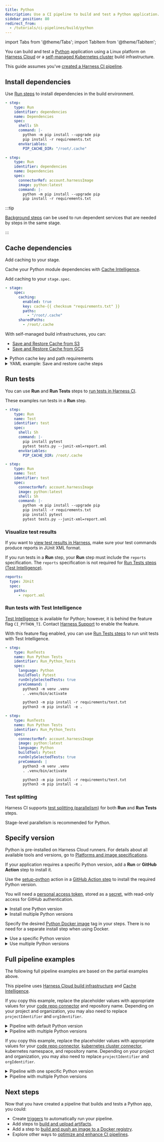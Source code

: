 ```yaml
---
title: Python
description: Use a CI pipeline to build and test a Python application.
sidebar_position: 80
redirect_from:
  - /tutorials/ci-pipelines/build/python
---
```


import Tabs from '@theme/Tabs';
import TabItem from '@theme/TabItem';

<CTABanner
  buttonText="Learn More"
  title="Continue your learning journey."
  tagline="Take a Continuous Integration Certification today!"
  link="/university/continuous-integration"
  closable={true}
  target="_self"
/>

You can build and test a [Python](https://www.python.org/) application using a Linux platform on [Harness Cloud](/docs/continuous-integration/use-ci/set-up-build-infrastructure/use-harness-cloud-build-infrastructure) or a [self-managed Kubernetes cluster](/docs/category/set-up-kubernetes-cluster-build-infrastructures/) build infrastructure.

This guide assumes you've [created a Harness CI pipeline](/docs/continuous-integration/use-ci/prep-ci-pipeline-components).

## Install dependencies

Use [Run steps](/docs/continuous-integration/use-ci/run-step-settings) to install dependencies in the build environment.

<Tabs>
<TabItem value="Harness Cloud">

```yaml
- step:
    type: Run
    identifier: dependencies
    name: Dependencies
    spec:
      shell: Sh
      command: |-
        python -m pip install --upgrade pip
        pip install -r requirements.txt
      envVariables:
        PIP_CACHE_DIR: "/root/.cache"
```

</TabItem>
<TabItem value="Self-managed">

```yaml
- step:
    type: Run
    identifier: dependencies
    name: Dependencies
    spec:
      connectorRef: account.harnessImage
      image: python:latest
      command: |-
        python -m pip install --upgrade pip
        pip install -r requirements.txt
```

</TabItem>
</Tabs>

:::tip

[Background steps](/docs/continuous-integration/use-ci/manage-dependencies/background-step-settings) can be used to run dependent services that are needed by steps in the same stage.

:::

## Cache dependencies

Add caching to your stage.

<Tabs>
<TabItem value="Harness Cloud">

Cache your Python module dependencies with [Cache Intelligence](/docs/continuous-integration/use-ci/caching-ci-data/cache-intelligence).

Add caching to your `stage.spec`.

```yaml
- stage:
    spec:
      caching:
        enabled: true
        key: cache-{{ checksum "requirements.txt" }}
        paths:
          - "/root/.cache"
      sharedPaths:
        - /root/.cache
```

</TabItem>
<TabItem value="Self-managed">

With self-managed build infrastructures, you can:

- [Save and Restore Cache from S3](/docs/continuous-integration/use-ci/caching-ci-data/saving-cache/)
- [Save and Restore Cache from GCS](/docs/continuous-integration/use-ci/caching-ci-data/save-cache-in-gcs)

<details>
<summary>Python cache key and path requirements</summary>

Python pipelines typically reference `requirements.txt` in **Save Cache** and **Restore Cache** steps, for example:

```yaml
spec:
  key: cache-{{ checksum "requirements.txt" }}
```

Additionally, `spec.sourcePaths` must include the python cache (typically `/root/.cache`) in the **Save Cache** step, for example:

```yaml
spec:
  sourcePaths:
    - "/root/.cache"
```

</details>

<details>
<summary>YAML example: Save and restore cache steps</summary>

Here's an example of a pipeline with **Save Cache to S3** and **Restore Cache from S3** steps.

```yaml
            steps:
              - step:
                  type: RestoreCacheS3
                  name: Restore Cache From S3
                  identifier: Restore_Cache_From_S3
                  spec:
                    connectorRef: AWS_Connector
                    region: us-east-1
                    bucket: your-s3-bucket
                    key: cache-{{ checksum "requirements.txt" }}
                    archiveFormat: Tar
              - step:
                  type: Run
                    envVariables:
                      PIP_CACHE_DIR: "/root/.cache"
                  ...
              - step:
                  type: SaveCacheS3
                  name: Save Cache to S3
                  identifier: Save_Cache_to_S3
                  spec:
                    connectorRef: AWS_Connector
                    region: us-east-1
                    bucket: your-s3-bucket
                    key: cache-{{ checksum "requirements.txt" }}
                    sourcePaths:
                      - "/root/.cache"
                    archiveFormat: Tar
```

</details>

</TabItem>
</Tabs>

## Run tests

You can use **Run** and **Run Tests** steps to [run tests in Harness CI](/docs/continuous-integration/use-ci/run-tests/run-tests-in-ci).

These examples run tests in a **Run** step.

<Tabs>
<TabItem value="Harness Cloud">

```yaml
- step:
    type: Run
    name: Test
    identifier: test
    spec:
      shell: Sh
      command: |-
        pip install pytest
        pytest tests.py --junit-xml=report.xml
      envVariables:
        PIP_CACHE_DIR: /root/.cache
```

</TabItem>
<TabItem value="Self-managed">

```yaml
- step:
    type: Run
    name: Test
    identifier: test
    spec:
      connectorRef: account.harnessImage
      image: python:latest
      shell: Sh
      command: |-
        python -m pip install --upgrade pip
        pip install -r requirements.txt
        pip install pytest
        pytest tests.py --junit-xml=report.xml
```

</TabItem>
</Tabs>

### Visualize test results

If you want to [view test results in Harness](/docs/continuous-integration/use-ci/run-tests/viewing-tests/), make sure your test commands produce reports in JUnit XML format.

If you run tests in a **Run** step, your **Run** step must include the `reports` specification. The `reports` specification is not required for [Run Tests steps (Test Intelligence)](#run-tests-with-test-intelligence).

```yaml
reports:
  type: JUnit
  spec:
    paths:
      - report.xml
```

### Run tests with Test Intelligence

[Test Intelligence](/docs/continuous-integration/use-ci/run-tests/test-intelligence/set-up-test-intelligence) is available for Python; however, it is behind the feature flag `CI_PYTHON_TI`. Contact [Harness Support](mailto:support@harness.io) to enable the feature.

With this feature flag enabled, you can use [Run Tests steps](/docs/continuous-integration/use-ci/run-tests/test-intelligence/set-up-test-intelligence) to run unit tests with Test Intelligence.

<Tabs>
  <TabItem value="Harness Cloud" default>

```yaml
- step:
    type: RunTests
    name: Run Python Tests
    identifier: Run_Python_Tests
    spec:
      language: Python
      buildTool: Pytest
      runOnlySelectedTests: true
      preCommand: |
        python3 -m venv .venv
        . .venv/bin/activate

        python3 -m pip install -r requirements/test.txt
        python3 -m pip install -e .
```

</TabItem>
  <TabItem value="Self-managed">

```yaml
- step:
    type: RunTests
    name: Run Python Tests
    identifier: Run_Python_Tests
    spec:
      connectorRef: account.harnessImage
      image: python:latest
      language: Python
      buildTool: Pytest
      runOnlySelectedTests: true
      preCommand: |
        python3 -m venv .venv
        . .venv/bin/activate

        python3 -m pip install -r requirements/test.txt
        python3 -m pip install -e .
```

</TabItem>
</Tabs>

### Test splitting

Harness CI supports [test splitting (parallelism)](/docs/continuous-integration/use-ci/run-tests/speed-up-ci-test-pipelines-using-parallelism) for both **Run** and **Run Tests** steps.

Stage-level parallelism is recommended for Python.

## Specify version

<Tabs>
<TabItem value="Harness Cloud">

Python is pre-installed on Harness Cloud runners. For details about all available tools and versions, go to [Platforms and image specifications](/docs/continuous-integration/use-ci/set-up-build-infrastructure/use-harness-cloud-build-infrastructure#platforms-and-image-specifications).

If your application requires a specific Python version, add a **Run** or **GitHub Action** step to install it.

Use the [setup-python](https://github.com/actions/setup-python) action in a [GitHub Action step](/docs/continuous-integration/use-ci/use-drone-plugins/ci-github-action-step/) to install the required Python version.

You will need a [personal access token](https://docs.github.com/en/authentication/keeping-your-account-and-data-secure/creating-a-personal-access-token), stored as a [secret](/docs/platform/secrets/add-use-text-secrets), with read-only access for GitHub authentication.

<details>
<summary>Install one Python version</summary>

```yaml
- step:
    type: Action
    name: Install python
    identifier: installpython
    spec:
      uses: actions/setup-python@v4
      with:
        python-version: 3.10.10
        token: <+ secrets.getValue("github_token") >
```

</details>

<details>
<summary>Install multiple Python versions</summary>

1. Add the [matrix looping strategy](/docs/platform/pipelines/looping-strategies/looping-strategies-matrix-repeat-and-parallelism) configuration to your stage.

```yaml
- stage:
    strategy:
      matrix:
        pythonVersion:
          - 3.11.2
          - 3.10.10
```

2. Reference the matrix variable in your steps.

```yaml
- step:
    type: Action
    name: Install python
    identifier: installpython
    spec:
      uses: actions/setup-python@v4
      with:
        python-version: <+ stage.matrix.pythonVersion >
        token: <+ secrets.getValue("github_token") >
```

</details>

</TabItem>

<TabItem value="Self-managed">

Specify the desired [Python Docker image](https://hub.docker.com/_/python) tag in your steps. There is no need for a separate install step when using Docker.

<details>
<summary>Use a specific Python version</summary>

```yaml
- step:
    type: Run
    name: Python Version
    identifier: pythonversion
    spec:
      connectorRef: account.harnessImage
      image: python:3.10.10
      shell: Sh
      command: |-
        python --version
```

</details>

<details>
<summary>Use multiple Python versions</summary>

1. Add the [matrix looping strategy](/docs/platform/pipelines/looping-strategies/looping-strategies-matrix-repeat-and-parallelism) configuration to your stage.

```yaml
- stage:
    strategy:
      matrix:
        pythonVersion:
          - 3.11.2
          - 3.10.10
```

2. Reference the matrix variable in the `image` field of your steps.

```yaml
- step:
    type: Run
    name: Python Version
    identifier: pythonversion
    spec:
      connectorRef: account.harnessImage
      image: python:<+ stage.matrix.pythonVersion >
      shell: Sh
      command: |-
        python --version
```

</details>

</TabItem>
</Tabs>

## Full pipeline examples

The following full pipeline examples are based on the partial examples above.

<Tabs>
<TabItem value="Harness Cloud">

This pipeline uses [Harness Cloud build infrastructure](/docs/continuous-integration/use-ci/set-up-build-infrastructure/use-harness-cloud-build-infrastructure) and [Cache Intelligence](/docs/continuous-integration/use-ci/caching-ci-data/cache-intelligence).

If you copy this example, replace the placeholder values with appropriate values for your [code repo connector](/docs/continuous-integration/use-ci/codebase-configuration/create-and-configure-a-codebase/#code-repo-connectors) and repository name. Depending on your project and organization, you may also need to replace `projectIdentifier` and `orgIdentifier`.

<details>
<summary>Pipeline with default Python version</summary>

```yaml
pipeline:
  name: Test a Python app
  identifier: Test_a_Python_app
  projectIdentifier: default
  orgIdentifier: default
  stages:
    - stage:
        name: Test
        identifier: test
        description: ""
        type: CI
        spec:
          cloneCodebase: true
          caching:
            enabled: true
            key: cache-{{ checksum "requirements.txt" }}
            paths:
              - "/root/.cache"
          execution:
            steps:
              - step:
                  type: Run
                  identifier: dependencies
                  name: Dependencies
                  spec:
                    shell: Sh
                    command: |-
                      python -m pip install --upgrade pip
                      pip install -r requirements.txt
                    envVariables:
                      PIP_CACHE_DIR: "/root/.cache"
              - step:
                  type: Run
                  name: Test
                  identifier: test
                  spec:
                    shell: Sh
                    command: |-
                      pip install pytest
                      pytest tests.py --junit-xml=report.xml
                    envVariables:
                      PIP_CACHE_DIR: /root/.cache
                    reports:
                      type: JUnit
                      spec:
                        paths:
                          - report.xml
          platform:
            os: Linux
            arch: Amd64
          runtime:
            type: Cloud
            spec: {}
          sharedPaths:
            - /root/.cache
  properties:
    ci:
      codebase:
        connectorRef: YOUR_CODE_REPO_CONNECTOR_ID
        repoName: YOUR_REPO_NAME
        build: <+input>
```

</details>

<details>
<summary>Pipeline with multiple Python versions</summary>

```yaml
pipeline:
  name: Test a Python app
  identifier: Test_a_Python_app
  projectIdentifier: default
  orgIdentifier: default
  stages:
    - stage:
        name: Test
        identifier: test
        description: ""
        type: CI
        strategy:
          matrix:
            pythonVersion:
              - 3.11.2
              - 3.10.10
        spec:
          cloneCodebase: true
          caching:
            enabled: true
            key: cache-{{ checksum "requirements.txt" }}
            paths:
              - "/root/.cache"
          execution:
            steps:
              - step:
                  type: Action
                  name: Install python
                  identifier: installpython
                  spec:
                    uses: actions/setup-python@v4
                    with:
                      python-version: <+ stage.matrix.pythonVersion >
                      token: <+ secrets.getValue("github_token") >
              - step:
                  type: Run
                  identifier: dependencies
                  name: Dependencies
                  spec:
                    shell: Sh
                    command: |-
                      python -m pip install --upgrade pip
                      pip install -r requirements.txt
                    envVariables:
                      PIP_CACHE_DIR: "/root/.cache"
              - step:
                  type: Run
                  name: Test
                  identifier: test
                  spec:
                    shell: Sh
                    command: |-
                      pip install pytest
                      pytest tests.py --junit-xml=report.xml
                    envVariables:
                      PIP_CACHE_DIR: /root/.cache
                    reports:
                      type: JUnit
                      spec:
                        paths:
                          - report.xml
          platform:
            os: Linux
            arch: Amd64
          runtime:
            type: Cloud
            spec: {}
          sharedPaths:
            - /root/.cache
  properties:
    ci:
      codebase:
        connectorRef: YOUR_CODE_REPO_CONNECTOR_ID
        repoName: YOUR_REPO_NAME
        build: <+input>
```

</details>

</TabItem>
<TabItem value="Self-managed">

If you copy this example, replace the placeholder values with appropriate values for your [code repo connector](/docs/continuous-integration/use-ci/codebase-configuration/create-and-configure-a-codebase/#code-repo-connectors), [kubernetes cluster connector](/docs/platform/connectors/cloud-providers/add-a-kubernetes-cluster-connector), kubernetes namespace, and repository name. Depending on your project and organization, you may also need to replace `projectIdentifier` and `orgIdentifier`.

<details>
<summary>Pipeline with one specific Python version</summary>

Here is a single-stage pipeline, with steps that use Python 3.10.10.

```yaml
pipeline:
  identifier: Test a Python app
  name: Test_a_Python_app
  orgIdentifier: default
  projectIdentifier: default
  stages:
    - stage:
        identifier: default
        name: default
        spec:
          cloneCodebase: true
          execution:
            steps:
              - step:
                  type: Run
                  name: Test
                  identifier: test
                  spec:
                    connectorRef: account.harnessImage
                    image: python:3.10.10
                    shell: Sh
                    command: |-
                      pip install pytest
                      pytest tests.py --junit-xml=report.xml
                    reports:
                      type: JUnit
                      spec:
                        paths:
                          - "report.xml"
          infrastructure:
            type: KubernetesDirect
            spec:
              connectorRef: YOUR_KUBERNETES_CLUSTER_CONNECTOR_ID
              namespace: YOUR_KUBERNETES_NAMESPACE
              automountServiceAccountToken: true
              nodeSelector: {}
              os: Linux
        type: CI
  properties:
    ci:
      codebase:
        connectorRef: YOUR_CODE_REPO_CONNECTOR_ID
        repoName: YOUR_REPO_NAME
        build: <+input>
```

</details>

<details>
<summary>Pipeline with multiple Python versions</summary>

Here is a single-stage pipeline, with a matrix looping strategy for Python versions 3.11.2 and 3.10.10.

```yaml
pipeline:
  identifier: Test a Python app
  name: Test_a_Python_app
  orgIdentifier: default
  projectIdentifier: default
  stages:
    - stage:
        strategy:
          matrix:
            pythonVersion:
              - 3.11.2
              - 3.10.10
        identifier: default
        name: default
        spec:
          cloneCodebase: true
          execution:
            steps:
              - step:
                  type: Run
                  name: Test
                  identifier: test
                  spec:
                    connectorRef: account.harnessImage
                    image: python:<+ stage.matrix.pythonVersion >
                    shell: Sh
                    command: |-
                      python -m pip install --upgrade pip
                      pip install -r requirements.txt
                      pip install pytest
                      pytest tests.py --junit-xml=report.xml
                    reports:
                      type: JUnit
                      spec:
                        paths:
                          - "report.xml"
          infrastructure:
            type: KubernetesDirect
            spec:
              connectorRef: YOUR_KUBERNETES_CLUSTER_CONNECTOR_ID
              namespace: YOUR_KUBERNETES_NAMESPACE
              automountServiceAccountToken: true
              nodeSelector: {}
              os: Linux
        type: CI
  properties:
    ci:
      codebase:
        connectorRef: YOUR_CODE_REPO_CONNECTOR_ID
        repoName: YOUR_REPO_NAME
        build: <+input>
```

</details>

</TabItem>
</Tabs>

## Next steps

Now that you have created a pipeline that builds and tests a Python app, you could:

- Create [triggers](/docs/category/triggers) to automatically run your pipeline.
- Add steps to [build and upload artifacts](/docs/category/build-push-upload-download).
- Add a step to [build and push an image to a Docker registry](/docs/continuous-integration/use-ci/build-and-upload-artifacts/build-and-push/build-and-push-to-docker-registry).
- Explore other ways to [optimize and enhance CI pipelines](/docs/continuous-integration/use-ci/optimize-and-more/optimizing-ci-build-times).
